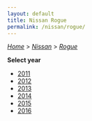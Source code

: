 ```yaml
---
layout: default
title: Nissan Rogue
permalink: /nissan/rogue/
---
```

[*Home*](/) > [*Nissan*](/nissan/) > [*Rogue*](/nissan/rogue/)

**Select year**

- [2011](/nissan/rogue/2011/)
- [2012](/nissan/rogue/2012/)
- [2013](/nissan/rogue/2013/)
- [2014](/nissan/rogue/2014/)
- [2015](/nissan/rogue/2015/)
- [2016](/nissan/rogue/2016/)